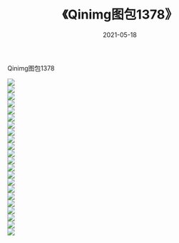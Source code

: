﻿---
layout: post
title:  《Qinimg图包1378》
date:   2021-05-18
img: http://imgx.orgx.ga/Qinimg图包/Qinimg图包1378/000.jpg
categories: [美女, 清纯, 唯美]
---

Qinimg图包1378

 ![](http://imgx.orgx.ga/Qinimg图包/Qinimg图包1378/001.jpg) <br>![](http://imgx.orgx.ga/Qinimg图包/Qinimg图包1378/002.jpg) <br>![](http://imgx.orgx.ga/Qinimg图包/Qinimg图包1378/003.jpg) <br>![](http://imgx.orgx.ga/Qinimg图包/Qinimg图包1378/004.jpg) <br>![](http://imgx.orgx.ga/Qinimg图包/Qinimg图包1378/005.jpg) <br>![](http://imgx.orgx.ga/Qinimg图包/Qinimg图包1378/006.jpg) <br>![](http://imgx.orgx.ga/Qinimg图包/Qinimg图包1378/007.jpg) <br>![](http://imgx.orgx.ga/Qinimg图包/Qinimg图包1378/008.jpg) <br>![](http://imgx.orgx.ga/Qinimg图包/Qinimg图包1378/009.jpg) <br>![](http://imgx.orgx.ga/Qinimg图包/Qinimg图包1378/010.jpg) <br>![](http://imgx.orgx.ga/Qinimg图包/Qinimg图包1378/011.jpg) <br>![](http://imgx.orgx.ga/Qinimg图包/Qinimg图包1378/012.jpg) <br>![](http://imgx.orgx.ga/Qinimg图包/Qinimg图包1378/013.jpg) <br>![](http://imgx.orgx.ga/Qinimg图包/Qinimg图包1378/014.jpg) <br>![](http://imgx.orgx.ga/Qinimg图包/Qinimg图包1378/015.jpg) <br>![](http://imgx.orgx.ga/Qinimg图包/Qinimg图包1378/016.jpg) <br>![](http://imgx.orgx.ga/Qinimg图包/Qinimg图包1378/017.jpg) <br>![](http://imgx.orgx.ga/Qinimg图包/Qinimg图包1378/018.jpg) <br>![](http://imgx.orgx.ga/Qinimg图包/Qinimg图包1378/019.jpg) <br>![](http://imgx.orgx.ga/Qinimg图包/Qinimg图包1378/020.jpg) <br>![](http://imgx.orgx.ga/Qinimg图包/Qinimg图包1378/021.jpg) <br>![](http://imgx.orgx.ga/Qinimg图包/Qinimg图包1378/022.jpg) <br>